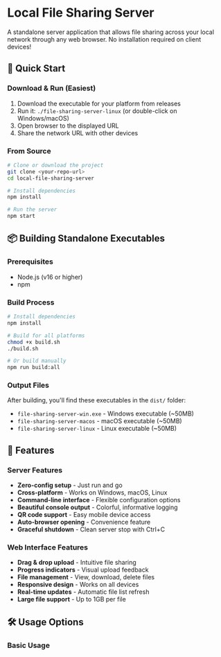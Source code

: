 # Local File Sharing Server

A standalone server application that allows file sharing across your local network through any web browser. No installation required on client devices!

## 🚀 Quick Start

### Download & Run (Easiest)
1. Download the executable for your platform from releases
2. Run it: `./file-sharing-server-linux` (or double-click on Windows/macOS)
3. Open browser to the displayed URL
4. Share the network URL with other devices

### From Source
```bash
# Clone or download the project
git clone <your-repo-url>
cd local-file-sharing-server

# Install dependencies
npm install

# Run the server
npm start
```

## 📦 Building Standalone Executables

### Prerequisites
- Node.js (v16 or higher)
- npm

### Build Process
```bash
# Install dependencies
npm install

# Build for all platforms
chmod +x build.sh
./build.sh

# Or build manually
npm run build:all
```

### Output Files
After building, you'll find these executables in the `dist/` folder:
- `file-sharing-server-win.exe` - Windows executable (~50MB)
- `file-sharing-server-macos` - macOS executable (~50MB)
- `file-sharing-server-linux` - Linux executable (~50MB)

## 🎯 Features

### Server Features
- **Zero-config setup** - Just run and go
- **Cross-platform** - Works on Windows, macOS, Linux
- **Command-line interface** - Flexible configuration options
- **Beautiful console output** - Colorful, informative logging
- **QR code support** - Easy mobile device access
- **Auto-browser opening** - Convenience feature
- **Graceful shutdown** - Clean server stop with Ctrl+C

### Web Interface Features
- **Drag & drop upload** - Intuitive file sharing
- **Progress indicators** - Visual upload feedback
- **File management** - View, download, delete files
- **Responsive design** - Works on all devices
- **Real-time updates** - Automatic file list refresh
- **Large file support** - Up to 1GB per file

## 🛠️ Usage Options

### Basic Usage
```bash